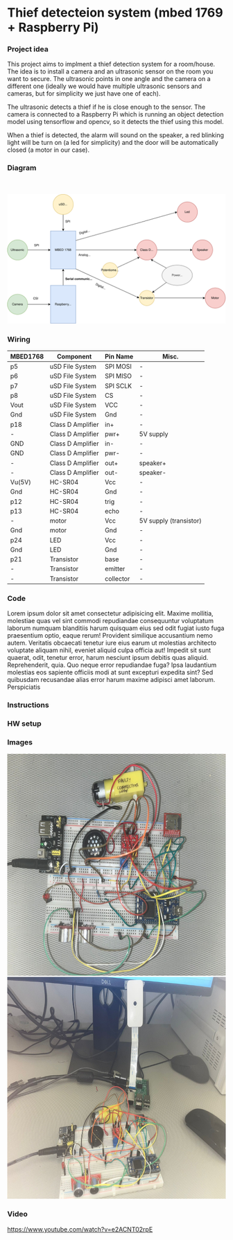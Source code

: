# Thief detecteion system (mbed 1769 + Raspberry Pi)

### Project idea

This project aims to implment a thief detection system for a room/house. The idea is to install a camera and an ultrasonic sensor on the room you want to secure. The ultrasonic points in one angle and the camera on a different one (ideally we would have multiple ultrasonic sensors and cameras, but for simplicity we just have one of each).

The ultrasonic detects a thief if he is close enough to the sensor. The camera is connected to a Raspberry Pi which is running an object detection model using tensorflow and opencv, so it detects the thief using this model. 

When a thief is detected, the alarm will sound on the speaker, a red blinking light will be turn on (a led for simplicity) and the door will be automatically closed (a motor in our case).

### Diagram
<br></br>
![This is an image](finalece.drawio.svg)
### Wiring
| **MBED1768** | **Component** | **Pin Name** | **Misc.** |
|--------------|--------------|--------------|--------------|
| p5 | uSD File System	  | SPI MOSI  | -  |
| p6  | uSD File System	  | SPI MISO  | -  |
| p7  | uSD File System	  | SPI SCLK  | - |
| p8  | uSD File System	  | CS  | -  |
| Vout  | uSD File System	  | VCC  | -  |
| Gnd  | uSD File System	  | Gnd  | -  |
| p18  | Class D Amplifier	  | in+  | - |
| -  | Class D Amplifier	  | pwr+  | 5V supply |
| GND  | Class D Amplifier	  | in-  | - |
| GND  | Class D Amplifier	  | pwr-  | - |
| -  | Class D Amplifier	  | out+  | speaker+ |
| -  | Class D Amplifier	  | out-  | speaker- |
| Vu(5V)  | HC-SR04  | Vcc  | - |
| Gnd  | HC-SR04  | Gnd  | - |
| p12  | HC-SR04  | trig  | - |
| p13  | HC-SR04  | echo  | - |
| -  | motor  | Vcc  | 5V supply (transistor) |
| Gnd  | motor  | Gnd  | - |
| p24  | LED  | Vcc  | - |
| Gnd  | LED  | Gnd  | - |
| p21  | Transistor  | base  | - |
| -  | Transistor  | emitter  | - |
| -  | Transistor  | collector  | - |






### Code
Lorem ipsum dolor sit amet consectetur adipisicing elit. Maxime mollitia,
molestiae quas vel sint commodi repudiandae consequuntur voluptatum laborum
numquam blanditiis harum quisquam eius sed odit fugiat iusto fuga praesentium
optio, eaque rerum! Provident similique accusantium nemo autem. Veritatis
obcaecati tenetur iure eius earum ut molestias architecto voluptate aliquam
nihil, eveniet aliquid culpa officia aut! Impedit sit sunt quaerat, odit,
tenetur error, harum nesciunt ipsum debitis quas aliquid. Reprehenderit,
quia. Quo neque error repudiandae fuga? Ipsa laudantium molestias eos 
sapiente officiis modi at sunt excepturi expedita sint? Sed quibusdam
recusandae alias error harum maxime adipisci amet laborum. Perspiciatis
### Instructions
### HW setup
### Images

<img src="pro3.jpeg" width="682" height="512">
<img src="pro1.jpeg" width="682" height="512">

### Video

https://www.youtube.com/watch?v=e2ACNT02rpE


